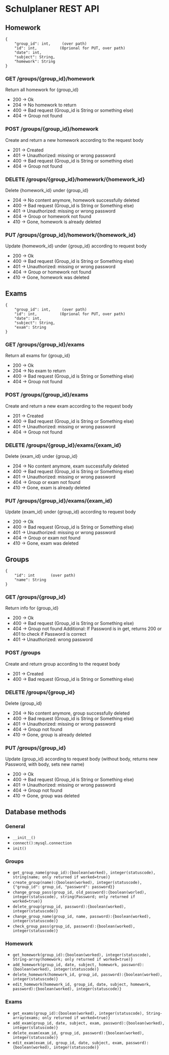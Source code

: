 # Schulplaner REST API

## Homework

```JSON:
{
    "group_id": int,     (over path)
    "id": int,          (Oprional for PUT, over path)
    "date": int,
    "subject": String,
    "homework": String
}
```

### GET /groups/{group_id}/homework

 Return all homework for {group_id}
 
  - 200 -> Ok
  - 204 -> No homework to return
  - 400 -> Bad request (Group_id is String or something else)
  - 404 -> Group not found
  
### POST /groups/{group_id}/homework

  Create and return a new homework according to the request body
  
  - 201 -> Created
  - 401 -> Unauthorized: missing or wrong password
  - 400 -> Bad request (Group_id is String or something else)
  - 404 -> Group not found
 
### DELETE /groups/{group_id}/homework/{homework_id}

  Delete {homework_id} under {group_id}
  
  - 204 -> No content anymore, homework successfully deleted
  - 400 -> Bad request (Group_id is String or Something else)
  - 401 -> Unauthorized: missing or wrong password
  - 404 -> Group or homework not found
  - 410 -> Gone, homework is already deleted
  
### PUT /groups/{group_id}/homework/{homework_id}

  Update {homework_id} under {group_id} according to request body
  
  - 200 -> Ok
  - 400 -> Bad request (Group_id is String or Something else)
  - 401 -> Unauthorized: missing or wrong password
  - 404 -> Group or homework not found
  - 410 -> Gone, homework was deleted
  
  
## Exams

```JSON:
{
    "group_id": int,     (over path)
    "id": int,          (Oprional for PUT, over path)
    "date": int,
    "subject": String,
    "exam": String
}
```

### GET /groups/{group_id}/exams

  Return all exams for {group_id}
  
  - 200 -> Ok
  - 204 -> No exam to return
  - 400 -> Bad request (Group_id is String or Something else)
  - 404 -> Group not found

### POST /groups/{group_id}/exams

  Create and return a new exam according to the request body
  
  - 201 -> Created
  - 400 -> Bad request (Group_id is String or Something else)
  - 401 -> Unauthorized: missing or wrong password
  - 404 -> Group not found

### DELETE /groups/{group_id}/exams/{exam_id}

  Delete {exam_id} under {group_id}
  
  - 204 -> No content anymore, exam successfully deleted
  - 400 -> Bad request (Group_id is String or Something else)
  - 401 -> Unauthorized: missing or wrong password
  - 404 -> Group or exam not found
  - 410 -> Gone, exam is already deleted

### PUT /groups/{group_id}/exams/{exam_id}

  Update {exam_id} under {group_id} according to request body
  
  - 200 -> Ok
  - 400 -> Bad request (Group_id is String or Something else)
  - 401 -> Unauthorized: missing or wrong password
  - 404 -> Group or exam not found
  - 410 -> Gone, exam was deleted
  

## Groups

```JSON:
{
    "id": int       (over path)
    "name": String
}
```

### GET /groups/{group_id}

  Return info for {group_id}
  
  - 200 -> Ok
  - 400 -> Bad request (Group_id is String or Something else)
  - 404 -> Group not found
  Additional: If Password is in get, returns 200 or 401 to check if Password is correct
  - 401 -> Unauthorized: wrong password

### POST /groups

  Create and return group according to the request body
  
  - 201 -> Created
  - 400 -> Bad request (Group_id is String or Something else)

### DELETE /groups/{group_id}

  Delete {group_id}
  
  - 204 -> No content anymore, group successfully deleted
  - 400 -> Bad request (Group_id is String or Something else)
  - 401 -> Unauthorized: missing or wrong password
  - 404 -> Group not found
  - 410 -> Gone, group is already deleted

### PUT /groups/{group_id}

  Update {group_id} according to request body (without body, returns new Password, with body, sets new name)
  
  - 200 -> Ok
  - 400 -> Bad request (Group_id is String or Something else)
  - 401 -> Unauthorized: missing or wrong password
  - 404 -> Group not found
  - 410 -> Gone, group was deleted
  
## Database methods

### General

  - ```__init__()```
  - ```connect():mysql.connection```
  - ```init()```

### Groups

  - ```get_group_name(group_id):{boolean(worked), integer(statuscode), string(name; only returned if worked=true)}```
  - ```create_group(name):{boolean(worked), integer(statuscode), {"group_id": group_id, "password": password}}```
  - ```change_group_pass(group_id, old_password):{boolean(worled), integer(statuscode), string(Password; only returned if worked=true)}```
  - ```delete_group(group_id, password):{boolean(worked), integer(statuscode)}```
  - ```change_group_name(group_id, name, password):{boolean(worked), integer(statuscode)}```
  - ```check_group_pass(group_id, password):{boolean(worked), integer(statuscode)}```

### Homework

  - ```get_homework(group_id):{boolean(worked), integer(statuscode), String-array(homework; only returned if worked=true)}```
  - ```add_homework(group_id, date, subject, homework, password):{boolean(worked), integer(statuscode)}```
  - ```delete_homework(homework_id, group_id, password):{boolean(worked), integer(statuscode)}```
  - ```edit_homework(homework_id, group_id, date, subject, homework, password):{boolean(worked), integer(statuscode)}```

### Exams

  - ```get_exams(group_id):{boolean(worked), integer(statuscode), String-array(exams; only returned if worked=true)}```
  - ```add_exam(group_id, date, subject, exam, password):{boolean(worked), integer(statuscode)}```
  - ```delete_exam(exam_id, group_id, password):{boolean(worked), integer(statuscode)}```
  - ```edit_exam(exam_id, group_id, date, subject, exam, password):{boolean(worked), integer(statuscode)}```
